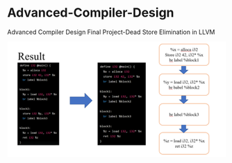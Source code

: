# Advanced-Compiler-Design
Advanced Compiler Design Final Project-Dead Store Elimination in LLVM

![image](https://github.com/Damien-Chen/Advanced-Compiler-Design/blob/main/result.png)
